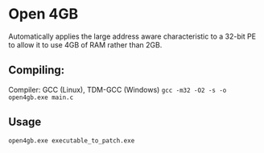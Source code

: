 # Open 4GB
Automatically applies the large address aware characteristic to a 32-bit PE to allow it to use 4GB of RAM rather than 2GB.

## Compiling:
Compiler: GCC (Linux), TDM-GCC (Windows)
`gcc -m32 -O2 -s -o open4gb.exe main.c`

## Usage
`open4gb.exe executable_to_patch.exe`
